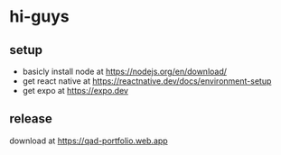 # hi-guys
##  setup
   - basicly install node at https://nodejs.org/en/download/
   - get react native at https://reactnative.dev/docs/environment-setup
   - get expo at https://expo.dev
##  release
   download at https://qad-portfolio.web.app

